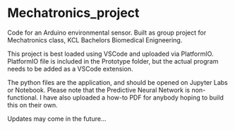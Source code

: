 # Mechatronics_project
Code for an Arduino environmental sensor. Built as group project for Mechatronics class, KCL Bachelors Biomedical Enigneering.

This project is best loaded using VSCode and uploaded via PlatformIO. PlatformIO file is included in the Prototype folder, but the actual program needs to be added as a VSCode extension. 

The python files are the application, and should be opened on Jupyter Labs or Notebook. Please note that the Predictive Neural Network is non-functional. 
I have also uploaded a how-to PDF for anybody hoping to build this on their own. 

Updates may come in the future...
